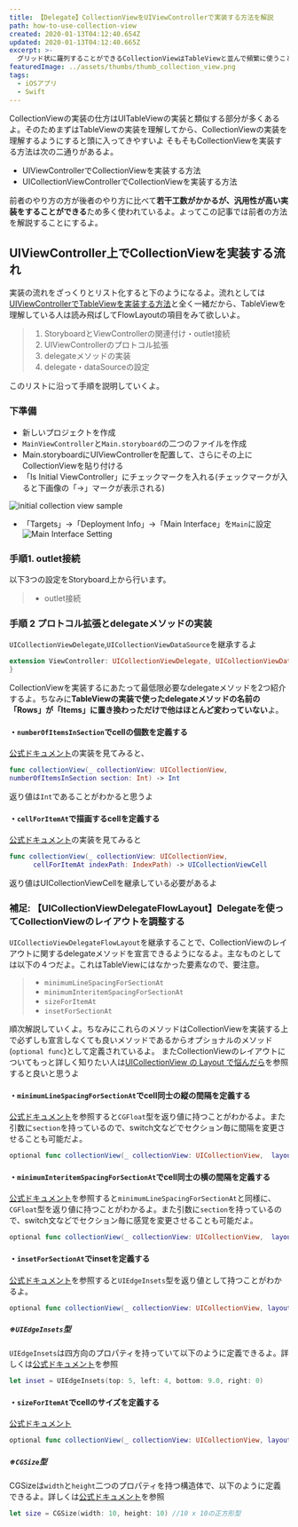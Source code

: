 ```yaml
---
title: 【Delegate】CollectionViewをUIViewControllerで実装する方法を解説
path: how-to-use-collection-view
created: 2020-01-13T04:12:40.654Z
updated: 2020-01-13T04:12:40.665Z
excerpt: >-
  グリッド状に羅列することができるCollectionViewはTableViewと並んで頻繁に使うことになるパーツだよ。UIViewControllerでCollectionViewを実装する方法を解説するよ
featuredImage: ../assets/thumbs/thumb_collection_view.png
tags:
  - iOSアプリ
  - Swift
---
```

CollectionViewの実装の仕方はUITableViewの実装と類似する部分が多くあるよ。そのためまずはTableViewの実装を理解してから、CollectionViewの実装を理解するようにすると頭に入ってきやすいよ  そもそもCollectionViewを実装する方法は次の二通りがあるよ。

- UIViewControllerでCollectionViewを実装する方法
- UICollectionViewControllerでCollectionViewを実装する方法

前者のやり方の方が後者のやり方に比べて**若干工数がかかるが、汎用性が高い実装をすることができる**ため多く使われているよ。よってこの記事では前者の方法を解説することにするよ。

## UIViewController上でCollectionViewを実装する流れ
実装の流れをざっくりとリスト化すると下のようになるよ。流れとしては[UIViewControllerでTableViewを実装する方法](https://saku-program.com/how-to-use-tableview)と全く一緒だから、TableViewを理解している人は読み飛ばしてFlowLayoutの項目をみて欲しいよ。

> 1. StoryboardとViewControllerの関連付け・outlet接続
> 2. UIViewControllerのプロトコル拡張
> 3. delegateメソッドの実装
> 4. delegate・dataSourceの設定

このリストに沿って手順を説明していくよ。

### 下準備
- 新しいプロジェクトを作成
- `MainViewController`と`Main.storyboard`の二つのファイルを作成
- Main.storyboardにUIViewControllerを配置して、さらにその上にCollectionViewを貼り付ける
- 「Is Initial ViewController」にチェックマークを入れる(チェックマークが入ると下画像の「→」マークが表示される)

![initial collection view sample](https://i.gyazo.com/29f6c37ee30075ed37603ed8e4208e98.png)

- 「Targets」→「Deployment Info」→「Main Interface」を`Main`に設定
![Main Interface Setting](https://i.gyazo.com/2ce18e7c8f00c44dc84e51485387ca59.png)

### 手順1. outlet接続
以下3つの設定をStoryboard上から行います。

> - outlet接続
> 
> 

### 手順 2  プロトコル拡張とdelegateメソッドの実装
`UICollectionViewDelegate`,`UICollectionViewDataSource`を継承するよ
```swift
extension ViewController: UICollectionViewDelegate, UICollectionViewDataSource {
}
```
CollectionViewを実装するにあたって最低限必要なdelegateメソッドを2つ紹介するよ。ちなみに**TableViewの実装で使ったdelegateメソッドの名前の「Rows」が「Items」に置き換わっただけで他はほとんど変わっていない**よ。

#### ・`numberOfItemsInSection`でcellの個数を定義する
[公式ドキュメント](https://developer.apple.com/documentation/uikit/uicollectionviewdatasource/1618058-collectionview)の実装を見てみると、
``` swift
func collectionView(_ collectionView: UICollectionView, 
numberOfItemsInSection section: Int) -> Int
```
返り値は`Int`であることがわかると思うよ

#### ・`cellForItemAt`で描画するcellを定義する
[公式ドキュメント](https://developer.apple.com/documentation/uikit/uicollectionviewdatasource/1618029-collectionview)の実装を見てみると
``` swift
func collectionView(_ collectionView: UICollectionView, 
      cellForItemAt indexPath: IndexPath) -> UICollectionViewCell
```
返り値はUICollectionViewCellを継承している必要があるよ

### 補足: 【UICollectionViewDelegateFlowLayout】Delegateを使ってCollectionViewのレイアウトを調整する
`UICollectioViewDelegateFlowLayout`を継承することで、CollectionViewのレイアウトに関するdelegateメソッドを宣言できるようになるよ。主なものとしては以下の４つだよ。これはTableViewにはなかった要素なので、要注意。

> - `minimumLineSpacingForSectionAt`
> - `minimumInteritemSpacingForSectionAt`
> - `sizeForItemAt`
> - `insetForSectionAt`

順次解説していくよ。ちなみにこれらのメソッドはCollectionViewを実装する上で必ずしも宣言しなくても良いメソッドであるからオプショナルのメソッド(`optional func`)として定義されているよ。
またCollectionViewのレイアウトについてもっと詳しく知りたい人は[UICollectionView の Layout で悩んだら](https://techlife.cookpad.com/entry/2017/06/29/190000)を参照すると良いと思うよ

#### ・`minimumLineSpacingForSectionAt`でcell同士の縦の間隔を定義する
[公式ドキュメント](https://developer.apple.com/documentation/uikit/uicollectionviewflowlayout/1617717-minimumlinespacing)を参照すると`CGFloat`型を返り値に持つことがわかるよ。また引数に`section`を持っているので、switch文などでセクション毎に間隔を変更させることも可能だよ。
``` swift
optional func collectionView(_ collectionView: UICollectionView,  layout collectionViewLayout: UICollectionViewLayout, minimumLineSpacingForSectionAt section: Int) -> CGFloat
```
#### ・`minimumInteritemSpacingForSectionAt`でcell同士の横の間隔を定義する
[公式ドキュメント](https://developer.apple.com/documentation/uikit/uicollectionviewdelegateflowlayout/1617696-collectionview)を参照すると`minimumLineSpacingForSectionAt`と同様に、`CGFloat`型を返り値に持つことがわかるよ。また引数に`section`を持っているので、switch文などでセクション毎に感覚を変更させることも可能だよ。
``` swift
optional func collectionView(_ collectionView: UICollectionView,  layout collectionViewLayout: UICollectionViewLayout, minimumInteritemSpacingForSectionAt section: Int) -> CGFloat
```

#### ・`insetForSectionAt`でinsetを定義する
[公式ドキュメント](https://developer.apple.com/documentation/uikit/uicollectionviewdelegateflowlayout/1617718-collectionview)を参照すると`UIEdgeInsets`型を返り値として持つことがわかるよ。
``` swift
optional func collectionView(_ collectionView: UICollectionView, layout collectionViewLayout: UICollectionViewLayout, insetForSectionAt section: Int) -> UIEdgeInsets
```
##### ※`UIEdgeInsets`型
`UIEdgeInsets`は四方向のプロパティを持っていて以下のように定義できるよ。詳しくは[公式ドキュメント](https://developer.apple.com/documentation/uikit/uiedgeinsets)を参照
``` swift
let inset = UIEdgeInsets(top: 5, left: 4, bottom: 9.0, right: 0)
```

#### ・`sizeForItemAt`でcellのサイズを定義する
[公式ドキュメント](https://developer.apple.com/documentation/uikit/uicollectionviewdelegateflowlayout/1617708-collectionview)
``` swift
optional func collectionView(_ collectionView: UICollectionView, layout collectionViewLayout: UICollectionViewLayout, sizeForItemAt indexPath: IndexPath) -> CGSize
```

##### ※`CGSize`型
CGSizeは`width`と`height`二つのプロパティを持つ構造体で、以下のように定義できるよ。詳しくは[公式ドキュメント](https://developer.apple.com/documentation/coregraphics/cgsize)を参照
``` swift
let size = CGSize(width: 10, height: 10) //10 x 10の正方形型
```

